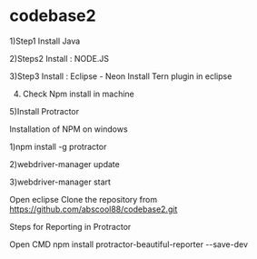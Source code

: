# codebase2

1)Step1
Install Java

2)Steps2
Install : NODE.JS


3)Step3
Install : Eclipse - Neon
Install Tern plugin in eclipse

4) Check Npm install in machine

5)Install Protractor


Installation of NPM on windows

1)npm install -g protractor

2)webdriver-manager update

3)webdriver-manager start


Open eclipse
Clone the repository from https://github.com/abscool88/codebase2.git


Steps for Reporting in Protractor

Open CMD
npm install protractor-beautiful-reporter --save-dev



